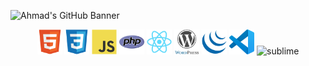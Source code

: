![Ahmad's GitHub Banner](https://i.ibb.co/chvfjTqT/Rimberio-1.png)

<p align="center">
  <!-- HTML -->
  <img src="https://raw.githubusercontent.com/devicons/devicon/master/icons/html5/html5-original.svg" alt="html5" width="40" height="40"/>

  <!-- CSS -->
  <img src="https://raw.githubusercontent.com/devicons/devicon/master/icons/css3/css3-original.svg" alt="css3" width="40" height="40"/>

  <!-- JavaScript -->
  <img src="https://raw.githubusercontent.com/devicons/devicon/master/icons/javascript/javascript-original.svg" alt="javascript" width="40" height="40"/>

  <!-- PHP -->
  <img src="https://raw.githubusercontent.com/devicons/devicon/master/icons/php/php-original.svg" alt="php" width="40" height="40"/>

  <!-- React -->
  <img src="https://raw.githubusercontent.com/devicons/devicon/master/icons/react/react-original.svg" alt="react" width="40" height="40"/>

  <!-- WordPress -->
  <img src="https://raw.githubusercontent.com/devicons/devicon/master/icons/wordpress/wordpress-original.svg" alt="wordpress" width="40" height="40"/>

  <!-- jQuery -->
  <img src="https://raw.githubusercontent.com/devicons/devicon/master/icons/jquery/jquery-original.svg" alt="jquery" width="40" height="40"/>

  <!-- VS Code -->
  <img src="https://raw.githubusercontent.com/devicons/devicon/master/icons/vscode/vscode-original.svg" alt="vscode" width="40" height="40"/>

  <!-- Sublime Text -->
  <img src="https://raw.githubusercontent.com/devicons/devicon/master/icons/sublime/sublime-original.svg" alt="sublime" width="40" height="40"/>
</p>

